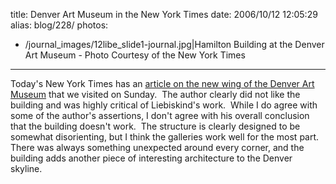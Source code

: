 title: Denver Art Museum in the New York Times
date: 2006/10/12 12:05:29
alias: blog/228/
photos:
- /journal_images/12libe_slide1-journal.jpg|Hamilton Building at the Denver Art Museum - Photo Courtesy of the New York Times
---
Today's New York Times has an [article on the new wing of the Denver Art Museum](http://www.nytimes.com/2006/10/12/arts/design/12libe.html?ex=1318305600&en=4cfd50aadad3722c&ei=5088&partner=rssnyt&emc=rss) that we visited on Sunday.  The author clearly did not like the building and was highly critical of Liebiskind's work.  While I do agree with some of the author's assertions, I don't agree with his overall conclusion that the building doesn't work.  The structure is clearly designed to be somewhat disorienting, but I think the galleries work well for the most part.  There was always something unexpected around every corner, and the building adds another piece of interesting architecture to the Denver skyline.